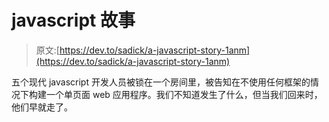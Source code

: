 # javascript 故事

> 原文:[https://dev.to/sadick/a-javascript-story-1anm](https://dev.to/sadick/a-javascript-story-1anm)

五个现代 javascript 开发人员被锁在一个房间里，被告知在不使用任何框架的情况下构建一个单页面 web 应用程序。我们不知道发生了什么，但当我们回来时，他们早就走了。